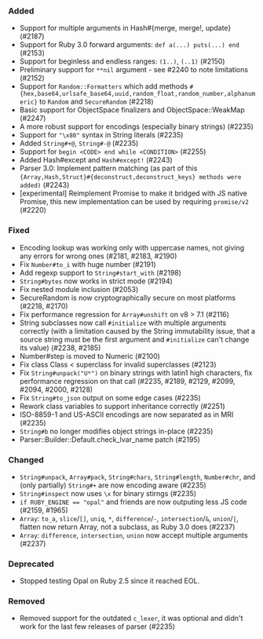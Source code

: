 ### Added

- Support for multiple arguments in Hash#{merge, merge!, update} (#2187)
- Support for Ruby 3.0 forward arguments: `def a(...) puts(...) end` (#2153)
- Support for beginless and endless ranges: `(1..)`, `(..1)` (#2150)
- Preliminary support for `**nil` argument - see #2240 to note limitations (#2152)
- Support for `Random::Formatters` which add methods `#{hex,base64,urlsafe_base64,uuid,random_float,random_number,alphanumeric}` to `Random` and `SecureRandom` (#2218)
- Basic support for ObjectSpace finalizers and ObjectSpace::WeakMap (#2247)
- A more robust support for encodings (especially binary strings) (#2235)
- Support for `"\x80"` syntax in String literals (#2235)
- Added `String#+@`, `String#-@` (#2235)
- Support for `begin <CODE> end while <CONDITION>` (#2255)
- Added Hash#except and `Hash#except!` (#2243)
- Parser 3.0: Implement pattern matching (as part of this `{Array,Hash,Struct}#{deconstruct,deconstruct_keys} methods were added)` (#2243)
- [experimental] Reimplement Promise to make it bridged with JS native Promise, this new implementation can be used by requiring `promise/v2` (#2220)


### Fixed

- Encoding lookup was working only with uppercase names, not giving any errors for wrong ones (#2181, #2183, #2190)
- Fix `Number#to_i` with huge number (#2191)
- Add regexp support to `String#start_with` (#2198)
- `String#bytes` now works in strict mode (#2194)
- Fix nested module inclusion (#2053)
- SecureRandom is now cryptographically secure on most platforms (#2218, #2170)
- Fix performance regression for `Array#unshift` on v8 > 7.1 (#2116)
- String subclasses now call `#initialize` with multiple arguments correctly (with a limitation caused by the String immutability issue, that a source string must be the first argument and `#initialize` can't change its value) (#2238, #2185)
- Number#step is moved to Numeric (#2100)
- Fix class Class < superclass for invalid superclasses (#2123)
- Fix `String#unpack("U*")` on binary strings with latin1 high characters, fix performance regression on that call (#2235, #2189, #2129, #2099, #2094, #2000, #2128)
- Fix `String#to_json` output on some edge cases (#2235)
- Rework class variables to support inheritance correctly (#2251)
- ISO-8859-1 and US-ASCII encodings are now separated as in MRI (#2235)
- `String#b` no longer modifies object strings in-place (#2235)
- Parser::Builder::Default.check_lvar_name patch (#2195)

### Changed

- `String#unpack`, `Array#pack`, `String#chars`, `String#length`, `Number#chr`, and (only partially) `String#+` are now encoding aware (#2235)
- `String#inspect` now uses `\x` for binary stirngs (#2235)
- `if RUBY_ENGINE == "opal"` and friends are now outputing less JS code (#2159, #1965)
- `Array`: `to_a`, `slice`/`[]`, `uniq`, `*`, `difference`/`-`, `intersection`/`&`, `union`/`|`, flatten now return Array, not a subclass, as Ruby 3.0 does (#2237)
- `Array`: `difference`, `intersection`, `union` now accept multiple arguments (#2237)

### Deprecated

- Stopped testing Opal on Ruby 2.5 since it reached EOL.

### Removed

- Removed support for the outdated `c_lexer`, it was optional and didn't work for the last few releases of parser (#2235)
